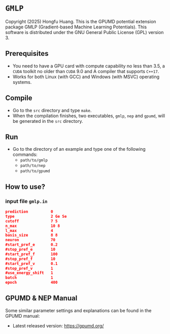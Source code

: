 <!-- <div align="left">
<img src="./logo/logo-main-arctic.png" width = "25%" />
</div> -->

# `GMLP`

Copyright (2025) Hongfu Huang.
This is the GPUMD potential extension package GMLP (Gradient-based Machine Learning Potentials).
This software is distributed under the GNU General Public License (GPL) version 3.

## Prerequisites

* You need to have a GPU card with compute capability no less than 3.5, a `CUDA` toolkit no older than `CUDA` 9.0 and A compiler that supports `C++17`.
* Works for both Linux (with GCC) and Windows (with MSVC) operating systems. 

## Compile
* Go to the `src` directory and type `make`.
* When the compilation finishes, two executables, `gmlp`, `nep` and `gpumd`, will be generated in the `src` directory. 

## Run
* Go to the directory of an example and type one of the following commands:
  * `path/to/gmlp`
  * `path/to/nep`
  * `path/to/gpumd`

## How to use?
### input file `gmlp.in`
```json
prediction          0
type                2 Ge Se
cutoff              7 5
n_max               10 8
l_max               4 
basis_size          8 8
neuron              70
#start_pref_e       0.2
#stop_pref_e        10
#start_pref_f       100
#stop_pref_f        10
#start_pref_v       0.1
#stop_pref_v        1
#use_energy_shift   1
batch               1
epoch               400
```
## GPUMD & NEP Manual
Some similar parameter settings and explanations can be found in the GPUMD manual:
* Latest released version: https://gpumd.org/